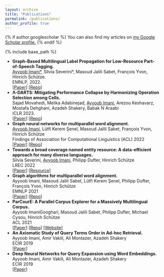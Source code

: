 ```yaml
---
layout: archive
title: "Publications"
permalink: /publications/
author_profile: true
---
```


{% if author.googlescholar %}
  You can also find my articles on <u><a href="{{author.googlescholar}}">my Google Scholar profile</a>.</u>
{% endif %}

{% include base_path %}

<ul class="sparse-list">

  <li>
    <b>Graph-Based Multilingual Label Propagation for Low-Resource Part-of-Speech Tagging.</b><br/>
    <u>Ayyoob Imani*</u>, Silvia Severini*, Masoud Jalili Sabet, François Yvon, Hinrich Schütze.<br/>
    EMNLP, 2022. <br/>
    [<a href="https://arxiv.org/abs/2210.09840" target="_blank">Paper</a>] [<a href="https://github.com/ayyoobimani/GLP-POS"  
  target="_blank">Repo</a>]
	</li>
  <li>
    <b>Λ-DARTS: Mitigating Performance Collapse by Harmonizing Operation Selection among Cells.</b><br/>
    Sajad Movahedi, Melika Adabinejad, <u> Ayyoob Imani</u>, Arezou Keshavarz, Mostafa Dehghani, Azadeh Shakery, Babak N Araabi<br/>
    ICLR 2023. <br/>
    [<a href="https://arxiv.org/abs/2210.07998" target="_blank">Paper</a>] [<a href="https://github.com/dr-faustus/Lambda-DARTS"  
  target="_blank">Repo</a>]
	</li>
  <li>
    <b>Graph neural networks for multiparallel word alignment.</b><br/>
    <u>Ayyoob Imani</u>, Lütfi Kerem Şenel, Masoud Jalili Sabet, François Yvon, Hinrich Schütze<br/>
    Findings of Association for Computational Linguistics (ACL) 2022 <br/>
    [<a href="https://arxiv.org/abs/2203.08654" target="_blank">Paper</a>] [<a href="https://github.com/ayyoobimani/GNN-Align"  
  target="_blank">Repo</a>]
	</li>
  <li>
    <b>Towards a broad coverage named entity resource: A data-efficient approach for many diverse languages.</b><br/>
    Silvia Severini, <u>Ayyoob Imani</u>, Philipp Dufter, Hinrich Schütze<br/>
    LREC 2022  <br/>
    [<a href="https://arxiv.org/abs/2201.12219" target="_blank">Paper</a>] [<a href="http://cistern.cis.lmu.de/ne_bible/"  
  target="_blank">Resource</a>]
	</li>
  <li>
    <b>Graph algorithms for multiparallel word alignment.</b><br/>
    Ayyoob Imani, Masoud Jalili Sabet, Lütfi Kerem Şenel, Philipp Dufter, François Yvon, Hinrich Schütze<br/>
    EMNLP 2021  <br/>
    [<a href="https://arxiv.org/pdf/2109.06283.pdf" target="_blank">Paper</a>] [<a href="https://github.com/cisnlp/graph-align"  
  target="_blank">Repo</a>]
	</li>
  <li>
    <b>ParCourE: A Parallel Corpus Explorer for a Massively Multilingual Corpus.</b><br/>
    Ayyoob ImaniGooghari, Masoud Jalili Sabet, Philipp Dufter, Michael Cysou, Hinrich Schütze<br/>
    ACL 2021  <br/>
    [<a href="https://arxiv.org/abs/2107.06632" target="_blank">Paper</a>] [<a href="https://github.com/cisnlp/parcoure"  
  target="_blank">Repo</a>] [<a href="http://parcoure.cis.lmu.de"  
  target="_blank">Website</a>]
	</li>
  <li>
    <b>An Axiomatic Study of Query Terms Order in Ad-hoc Retrieval.</b><br/>
    Ayyoob Imani, Amir Vakili, Ali Montazer, Azadeh Shakery<br/>
    ECIR 2019  <br/>
    [<a href="https://arxiv.org/abs/1811.03569" target="_blank">Paper</a>]
	</li>
  <li>
    <b>Deep Neural Networks for Query Expansion using Word Embeddings.</b><br/>
    Ayyoob Imani, Amir Vakili, Ali Montazer, Azadeh Shakery<br/>
    ECIR 2019  <br/>
    [<a href="https://arxiv.org/abs/1811.03514" target="_blank">Paper</a>]
	</li>
   
</ul>
